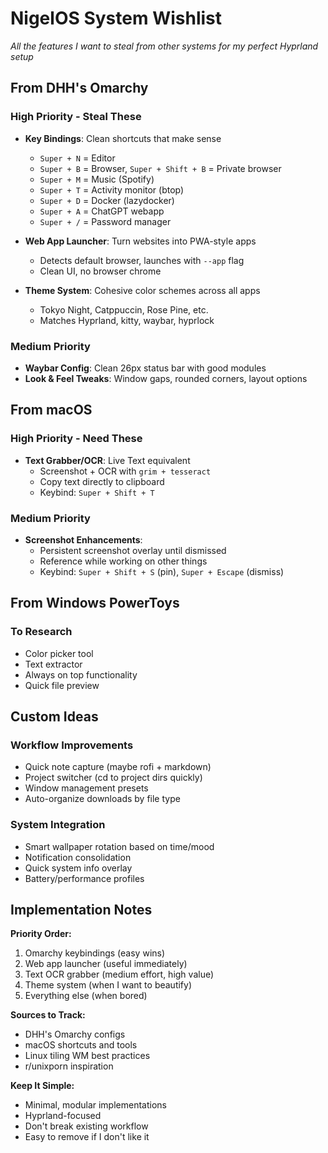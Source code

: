 # NigelOS System Wishlist

*All the features I want to steal from other systems for my perfect Hyprland setup*

## From DHH's Omarchy

### High Priority - Steal These
- **Key Bindings**: Clean shortcuts that make sense
  - `Super + N` = Editor
  - `Super + B` = Browser, `Super + Shift + B` = Private browser
  - `Super + M` = Music (Spotify)
  - `Super + T` = Activity monitor (btop)
  - `Super + D` = Docker (lazydocker)
  - `Super + A` = ChatGPT webapp
  - `Super + /` = Password manager

- **Web App Launcher**: Turn websites into PWA-style apps
  - Detects default browser, launches with `--app` flag
  - Clean UI, no browser chrome

- **Theme System**: Cohesive color schemes across all apps
  - Tokyo Night, Catppuccin, Rose Pine, etc.
  - Matches Hyprland, kitty, waybar, hyprlock

### Medium Priority
- **Waybar Config**: Clean 26px status bar with good modules
- **Look & Feel Tweaks**: Window gaps, rounded corners, layout options

## From macOS

### High Priority - Need These
- **Text Grabber/OCR**: Live Text equivalent
  - Screenshot + OCR with `grim + tesseract`
  - Copy text directly to clipboard
  - Keybind: `Super + Shift + T`

### Medium Priority
- **Screenshot Enhancements**:
  - Persistent screenshot overlay until dismissed
  - Reference while working on other things
  - Keybind: `Super + Shift + S` (pin), `Super + Escape` (dismiss)

## From Windows PowerToys

### To Research
- Color picker tool
- Text extractor
- Always on top functionality
- Quick file preview

## Custom Ideas

### Workflow Improvements
- Quick note capture (maybe rofi + markdown)
- Project switcher (cd to project dirs quickly)
- Window management presets
- Auto-organize downloads by file type

### System Integration
- Smart wallpaper rotation based on time/mood
- Notification consolidation
- Quick system info overlay
- Battery/performance profiles

## Implementation Notes

**Priority Order:**
1. Omarchy keybindings (easy wins)
2. Web app launcher (useful immediately)
3. Text OCR grabber (medium effort, high value)
4. Theme system (when I want to beautify)
5. Everything else (when bored)

**Sources to Track:**
- DHH's Omarchy configs
- macOS shortcuts and tools
- Linux tiling WM best practices
- r/unixporn inspiration

**Keep It Simple:**
- Minimal, modular implementations
- Hyprland-focused
- Don't break existing workflow
- Easy to remove if I don't like it